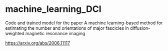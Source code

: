 # machine_learning_DCI

Code and trained model for the paper A machine learning-based method for estimating the number and orientations of major fascicles in diffusion-weighted magnetic resonance imaging

https://arxiv.org/abs/2006.11117


